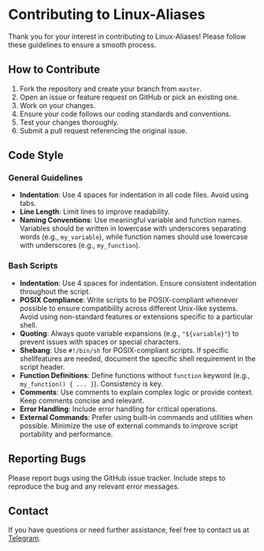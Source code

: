# Contributing to Linux-Aliases

Thank you for your interest in contributing to Linux-Aliases!
Please follow these guidelines to ensure a smooth process.

## How to Contribute

1. Fork the repository and create your branch from `master`.
2. Open an issue or feature request on GitHub or pick an existing one.
3. Work on your changes.
4. Ensure your code follows our coding standards and conventions.
5. Test your changes thoroughly.
6. Submit a pull request referencing the original issue.

## Code Style

### General Guidelines

- **Indentation**: Use 4 spaces for indentation in all code files.
Avoid using tabs.
- **Line Length**: Limit lines to improve readability.
- **Naming Conventions**: Use meaningful variable and function names.
Variables should be written in lowercase with underscores separating words
(e.g., `my_variable`), while function names should use lowercase with
underscores (e.g., `my_function`).

### Bash Scripts

- **Indentation**: Use 4 spaces for indentation.
Ensure consistent indentation throughout the script.
- **POSIX Compliance**: Write scripts to be POSIX-compliant
whenever possible to ensure compatibility across different Unix-like systems.
Avoid using non-standard features or extensions specific to a particular shell.
- **Quoting**: Always quote variable expansions (e.g., `"${variable}"`)
to prevent issues with spaces or special characters.
- **Shebang**: Use `#!/bin/sh` for POSIX-compliant scripts.
If specific shellfeatures are needed, document the specific shell
requirement in the script header.
- **Function Definitions**: Define functions without `function` keyword
(e.g., `my_function() { ... }`). Consistency is key.
- **Comments**: Use comments to explain complex logic or provide context.
Keep comments concise and relevant.
- **Error Handling**: Include error handling for critical operations.
- **External Commands**: Prefer using built-in commands and
utilities when possible. Minimize the use of external commands
to improve script portability and performance.

## Reporting Bugs

Please report bugs using the GitHub issue tracker.
Include steps to reproduce the bug and
any relevant error messages.

## Contact

If you have questions or need further assistance, feel free to
contact us at [Telegram](https://t.me/gvatsal60).
